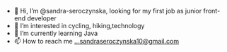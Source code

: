 - 👋 Hi, I’m @sandra-seroczynska, looking for my first job as junior front-end developer
- 👀 I’m interested in cycling, hiking,technology
- 🌱 I’m currently learning Java
- 📫 How to reach me ...sandraseroczynska10@gmail.com

<!---
sandra-seroczynska/sandra-seroczynska is a ✨ special ✨ repository because its `README.md` (this file) appears on your GitHub profile.
You can click the Preview link to take a look at your changes.
--->

